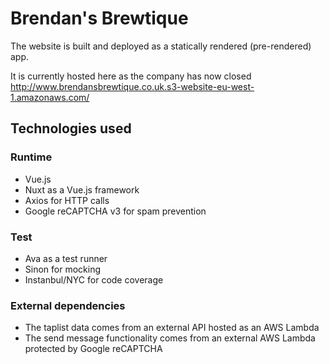 # Brendan's Brewtique
The website is built and deployed as a statically rendered (pre-rendered) app.

It is currently hosted here as the company has now closed
http://www.brendansbrewtique.co.uk.s3-website-eu-west-1.amazonaws.com/

## Technologies used

### Runtime
* Vue.js
* Nuxt as a Vue.js framework
* Axios for HTTP calls
* Google reCAPTCHA v3 for spam prevention

### Test
* Ava as a test runner
* Sinon for mocking
* Instanbul/NYC for code coverage

### External dependencies
* The taplist data comes from an external API hosted as an AWS Lambda
* The send message functionality comes from an external AWS Lambda protected by Google reCAPTCHA
